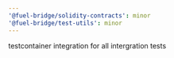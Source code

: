```yaml
---
'@fuel-bridge/solidity-contracts': minor
'@fuel-bridge/test-utils': minor
---
```


testcontainer integration for all intergration tests
